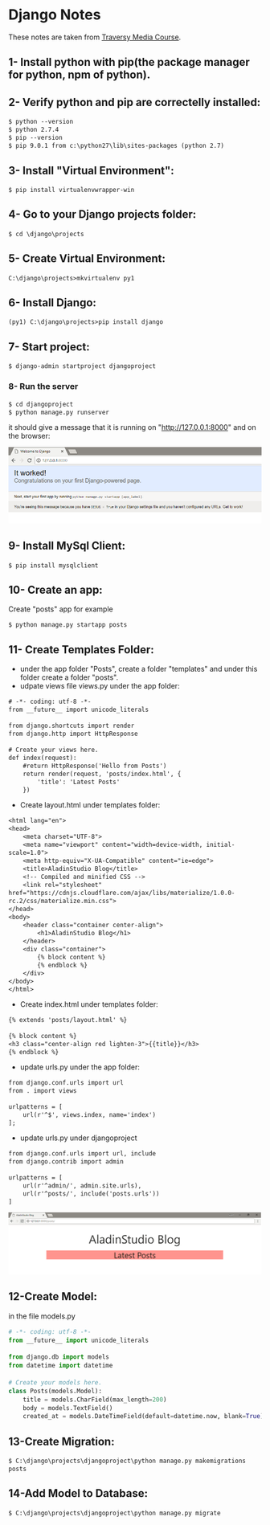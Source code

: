 # Django Notes
These notes are taken from [Traversy Media Course](https://www.youtube.com/watch?v=D6esTdOLXh4).
## 1- Install python with pip(the package manager for python, npm of python).
## 2- Verify python and pip are correctelly installed:
```
$ python --version
$ python 2.7.4
$ pip --version
$ pip 9.0.1 from c:\python27\lib\sites-packages (python 2.7)
```
## 3- Install "Virtual Environment":
```
$ pip install virtualenvwrapper-win
```
## 4- Go to your Django projects folder:
```
$ cd \django\projects
```
## 5- Create Virtual Environment:
```
C:\django\projects>mkvirtualenv py1
```
## 6- Install Django:
```
(py1) C:\django\projects>pip install django
```
## 7- Start project:
```
$ django-admin startproject djangoproject
```
### 8- Run the server
```
$ cd djangoproject
$ python manage.py runserver
```
it should give a message that it is running on "http://127.0.0.1:8000"
and on the browser: 
  
![alt text](https://github.com/aladin002dz/Django-Notes/blob/master/welcome.png "welcome django page")

## 9- Install MySql Client:  
```
$ pip install mysqlclient
```
## 10- Create an app:
Create "posts" app for example
```
$ python manage.py startapp posts
```
## 11- Create Templates Folder:
- under the app folder "Posts", create a folder "templates" and under this folder create a folder "posts".
- udpate views file views.py under the app folder:
```
# -*- coding: utf-8 -*-
from __future__ import unicode_literals

from django.shortcuts import render
from django.http import HttpResponse

# Create your views here.
def index(request):
    #return HttpResponse('Hello from Posts')
    return render(request, 'posts/index.html', {
        'title': 'Latest Posts'
    })
```
- Create layout.html under templates folder:
```
<html lang="en">
<head>
    <meta charset="UTF-8">
    <meta name="viewport" content="width=device-width, initial-scale=1.0">
    <meta http-equiv="X-UA-Compatible" content="ie=edge">
    <title>AladinStudio Blog</title>
    <!-- Compiled and minified CSS -->
    <link rel="stylesheet" href="https://cdnjs.cloudflare.com/ajax/libs/materialize/1.0.0-rc.2/css/materialize.min.css">
</head>
<body>
    <header class="container center-align">
        <h1>AladinStudio Blog</h1>
    </header>
    <div class="container">
        {% block content %}
        {% endblock %}
    </div>
</body>
</html>
```
- Create index.html under templates folder:
```
{% extends 'posts/layout.html' %}

{% block content %}
<h3 class="center-align red lighten-3">{{title}}</h3>
{% endblock %}
```
- update urls.py under the app folder:
```
from django.conf.urls import url
from . import views

urlpatterns = [
    url(r'^$', views.index, name='index')
];
```
- update urls.py under djangoproject
```
from django.conf.urls import url, include
from django.contrib import admin

urlpatterns = [
    url(r'^admin/', admin.site.urls),
    url(r'^posts/', include('posts.urls'))
]
```
![alt text](https://github.com/aladin002dz/Django-Notes/blob/master/Template.png "django template page")
## 12-Create Model:
in the file models.py
```py
# -*- coding: utf-8 -*-
from __future__ import unicode_literals

from django.db import models
from datetime import datetime

# Create your models here.
class Posts(models.Model):
    title = models.CharField(max_length=200)
    body = models.TextField()
    created_at = models.DateTimeField(default=datetime.now, blank=True)
```
## 13-Create Migration:
```
$ C:\django\projects\djangoproject\python manage.py makemigrations posts
```
## 14-Add Model to Database:
```
$ C:\django\projects\djangoproject\python manage.py migrate
```



